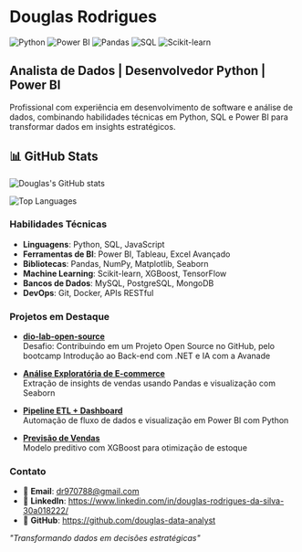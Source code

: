 # Douglas Rodrigues

![Python](https://img.shields.io/badge/Python-3776AB?style=for-the-badge&logo=python&logoColor=white)
![Power BI](https://img.shields.io/badge/Power_BI-F2C811?style=for-the-badge&logo=powerbi&logoColor=black)
![Pandas](https://img.shields.io/badge/Pandas-150458?style=for-the-badge&logo=pandas&logoColor=white)
![SQL](https://img.shields.io/badge/SQL-4479A1?style=for-the-badge&logo=mysql&logoColor=white)
![Scikit-learn](https://img.shields.io/badge/ScikitLearn-F7931E?style=for-the-badge&logo=scikit-learn&logoColor=white)

## Analista de Dados | Desenvolvedor Python | Power BI  

Profissional com experiência em desenvolvimento de software e análise de dados, combinando habilidades técnicas em Python, SQL e Power BI para transformar dados em insights estratégicos. 

## 📊 GitHub Stats

![Douglas's GitHub stats](https://github-readme-stats.vercel.app/api?username=douglas-data-analyst&show_icons=true&theme=radical)

![Top Languages](https://github-readme-stats.vercel.app/api/top-langs/?username=douglas-data-analyst&layout=compact&theme=radical)

### Habilidades Técnicas

- **Linguagens**: Python, SQL, JavaScript  
- **Ferramentas de BI**: Power BI, Tableau, Excel Avançado  
- **Bibliotecas**: Pandas, NumPy, Matplotlib, Seaborn  
- **Machine Learning**: Scikit-learn, XGBoost, TensorFlow  
- **Bancos de Dados**: MySQL, PostgreSQL, MongoDB  
- **DevOps**: Git, Docker, APIs RESTful  

### Projetos em Destaque

- **[dio-lab-open-source](https://github.com/douglas-data-analyst/dio-lab-open-source.git)**  
  Desafio: Contribuindo em um Projeto Open Source no GitHub, pelo bootcamp Introdução ao Back-end com .NET e IA com a Avanade

- **[Análise Exploratória de E-commerce](https://github.com/douglas-data-analyst/sales-data-analysis)**  
  Extração de insights de vendas usando Pandas e visualização com Seaborn  
  
- **[Pipeline ETL + Dashboard](https://github.com/douglas-data-analyst/etl-power-bi-dashboard)**  
  Automação de fluxo de dados e visualização em Power BI com Python  

- **[Previsão de Vendas](https://github.com/douglas-data-analyst/predictive-analysis)**  
  Modelo preditivo com XGBoost para otimização de estoque  

### Contato

- 📩 **Email**: dr970788@gmail.com  
- 💼 **LinkedIn**: https://www.linkedin.com/in/douglas-rodrigues-da-silva-30a018222/
- 🐙 **GitHub**: https://github.com/douglas-data-analyst


*"Transformando dados em decisões estratégicas"*  
